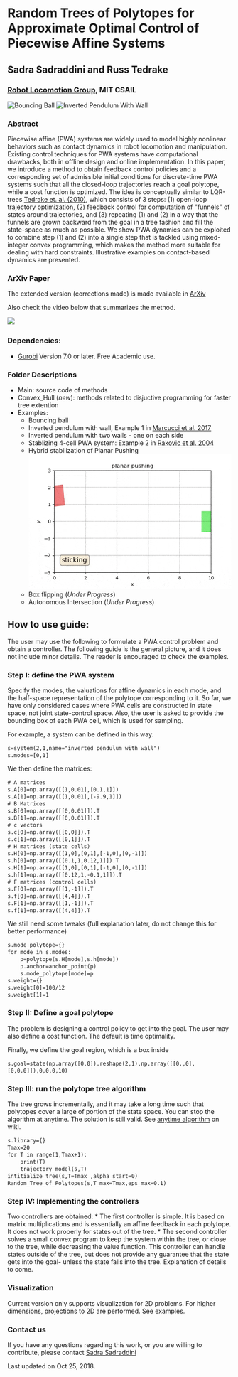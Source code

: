 # Random Trees of Polytopes for Approximate Optimal Control of Piecewise Affine Systems
## Sadra Sadraddini and Russ Tedrake
### [Robot Locomotion Group](http://groups.csail.mit.edu/locomotion/), MIT CSAIL

![Bouncing Ball](https://github.com/sadraddini/PWA-Control/raw/master/Examples/Bouncing_ball/figures/ball_iterations.gif)
![Inverted Pendulum With Wall](https://github.com/sadraddini/PWA-Control/raw/master/Examples/Inv_pendulum_wall/figures/inv_pendulum_wall_iterations.gif)

### Abstract
Piecewise affine (PWA) systems are widely used to model highly nonlinear behaviors such as contact dynamics in robot locomotion and manipulation. Existing control techniques for PWA systems have computational drawbacks, both in offline design and online implementation. 
In this paper, we introduce a method to obtain feedback control policies and a corresponding  set of admissible initial conditions for discrete-time PWA systems such that all the closed-loop trajectories reach a goal polytope, while a cost function is optimized. 
The idea is conceptually similar to LQR-trees [Tedrake et. al. (2010)](https://groups.csail.mit.edu/robotics-center/public_papers/Tedrake10.pdf), which consists of 3 steps: (1) open-loop trajectory optimization, (2) feedback control for computation of "funnels" of states around trajectories, and (3) repeating (1) and (2) in a way that the funnels are grown backward from the goal in a tree fashion and fill the state-space as much as possible. We show PWA dynamics can be exploited to combine step (1) and (2) into a single step that is tackled using mixed-integer convex programming, which makes the method more suitable for dealing with hard constraints. Illustrative examples on contact-based dynamics are presented. 

### ArXiv Paper
The extended version (corrections made) is made available in [ArXiv](https://arxiv.org/pdf/1809.09716.pdf)

Also check the video below that summarizes the method.

[![](http://img.youtube.com/vi/gGH0EuIzkgY/0.jpg)](http://www.youtube.com/watch?v=gGH0EuIzkgY "Polytopic Trees")


### Dependencies:
* [Gurobi](http://www.gurobi.com/) Version 7.0 or later. Free Academic use.

### Folder Descriptions
* Main: source code of methods
* Convex_Hull (*new*): methods related to disjuctive programming for faster tree extention 
* Examples: 
    * Bouncing ball 
    * Inverted pendulum with wall, Example 1 in [Marcucci et al. 2017](http://groups.csail.mit.edu/robotics-center/public_papers/Marcucci17.pdf)
    * Inverted pendulum with two walls - one on each side
    * Stablizing 4-cell PWA system: Example 2 in [Rakovic et al. 2004](https://www.researchgate.net/profile/Michal_Kvasnica/publication/4143171_Computation_of_invariant_sets_for_piecewise_affine_discrete_time_systems_subject_to_bounded_disturbances/links/54d0b5930cf298d65668244c/Computation-of-invariant-sets-for-piecewise-affine-discrete-time-systems-subject-to-bounded-disturbances.pdf)
    * Hybrid stabilization of Planar Pushing ![](pushing_labeled.gif "Pushing!")
    * Box flipping (*Under Progress*)
    * Autonomous Intersection (*Under Progress*)
    

## How to use guide:
The user may use the following to formulate a PWA control problem and obtain a controller. The following guide is the general picture, and it does not include minor details. The reader is encouraged to check the examples. 

### Step I: define the PWA system

Specify the modes, the valuations for affine dynamics in each mode, and the half-space representation of the polytope corresponding to it. 
So far, we have only considered cases where PWA cells are constructed in state space, not joint state-control space. Also, the user is asked to provide the bounding box of each PWA cell, which is used for sampling.

For example, a system can be defined in this way:
```
s=system(2,1,name="inverted pendulum with wall")
s.modes=[0,1]
```
We then define the matrices:
```
# A matrices
s.A[0]=np.array([[1,0.01],[0.1,1]])
s.A[1]=np.array([[1,0.01],[-9.9,1]])
# B Matrices
s.B[0]=np.array([[0,0.01]]).T
s.B[1]=np.array([[0,0.01]]).T
# c vectors
s.c[0]=np.array([[0,0]]).T
s.c[1]=np.array([[0,1]]).T
# H matrices (state cells)
s.H[0]=np.array([[1,0],[0,1],[-1,0],[0,-1]])
s.h[0]=np.array([[0.1,1,0.12,1]]).T   
s.H[1]=np.array([[1,0],[0,1],[-1,0],[0,-1]])
s.h[1]=np.array([[0.12,1,-0.1,1]]).T  
# F matrices (control cells)
s.F[0]=np.array([[1,-1]]).T
s.f[0]=np.array([[4,4]]).T
s.F[1]=np.array([[1,-1]]).T
s.f[1]=np.array([[4,4]]).T
```
We still need some tweaks (full explanation later, do not change this for better performance)
```
s.mode_polytope={}
for mode in s.modes:
    p=polytope(s.H[mode],s.h[mode])
    p.anchor=anchor_point(p)
    s.mode_polytope[mode]=p
s.weight={}
s.weight[0]=100/12
s.weight[1]=1
```

### Step II: Define a goal polytope
The problem is designing a control policy to get into the goal. The user may also define a cost function. The default is time optimality. 


Finally, we define the goal region, which is a box inside 
```
s.goal=state(np.array([0,0]).reshape(2,1),np.array([[0.,0],[0,0.0]]),0,0,0,10)
```

### Step III: run the polytope tree algorithm
The tree grows incrementally, and it may take a long time such that polytopes cover a large of portion of the state space. You can stop the algorithm at anytime.
The solution is still valid. See [anytime algorithm](https://en.wikipedia.org/wiki/Anytime_algorithm) on wiki. 

```
s.library={}
Tmax=20
for T in range(1,Tmax+1):
    print(T)
    trajectory_model(s,T)
intitialize_tree(s,T=Tmax ,alpha_start=0)
Random_Tree_of_Polytopes(s,T_max=Tmax,eps_max=0.1)
```

### Step IV: Implementing the controllers
Two controllers are obtained:
    * The first controller is simple. It is based on matrix multiplications and is essentially an affine feedback in each polytope. It does not work properly for states out of the tree. 
    * The second controller solves a small convex program to keep the system within the tree, or close to the tree, while decreasing the value function. This controller can handle states outside of the tree, but does not provide any guarantee that the state gets into the goal- unless the state falls into the tree.
Explanation of details to come.

### Visualization
Current version only supports visualization for 2D problems. For higher dimensions, projections to 2D are performed. See examples. 

### Contact us
If you have any questions regarding this work, or you are willing to contribute, please contact [Sadra Sadraddini](mailto:sadra@mit.edu) 

Last updated on Oct 25, 2018. 